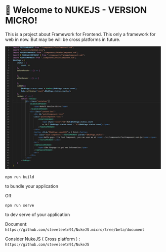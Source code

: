 # 🚀 Welcome to NUKEJS - VERSION MICRO!

This is a project about Framework for Frontend. This only a framework for web in now. But may be will be cross platforms in future.

![image description](document/Capture.JPG)

```
npm run build
```
to bundle your application

OR

```
npm run serve
```
to dev serve of your application

Document: `https://github.com/steveleetn91/NukeJS.micro/tree/beta/document`


Consider NukeJS ( Cross platform ) : `https://github.com/steveleetn91/NukeJS`
